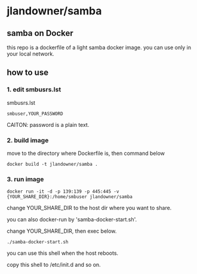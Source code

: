 # jlandowner/samba
## samba on Docker
this repo is a dockerfile of a light samba docker image.
you can use only in your local network.

## how to use
### 1. edit smbusrs.lst
smbusrs.lst
```
smbuser,YOUR_PASSWORD
```

CAITON: password is a plain text.

### 2. build image
move to the directory where Dockerfile is, then command below
```
docker build -t jlandowner/samba .
```

### 3. run image
```
docker run -it -d -p 139:139 -p 445:445 -v {YOUR_SHARE_DIR}:/home/smbuser jlandowner/samba
```
change YOUR_SHARE_DIR to the host dir where you want to share.

you can also docker-run by 'samba-docker-start.sh'.

change YOUR_SHARE_DIR, then exec below.
```
./samba-docker-start.sh
```

you can use this shell when the host reboots.

copy this shell to /etc/init.d and so on.

